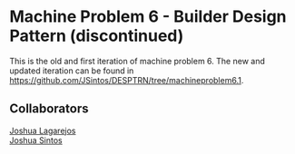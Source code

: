 # Machine Problem 6 - Builder Design Pattern (discontinued)

This is the old and first iteration of machine problem 6. The new and updated iteration can be found in https://github.com/JSintos/DESPTRN/tree/machineproblem6.1.
## Collaborators

[Joshua Lagarejos](https://github.com/joshualagarejos)  
[Joshua Sintos](https://github.com/JSintos)